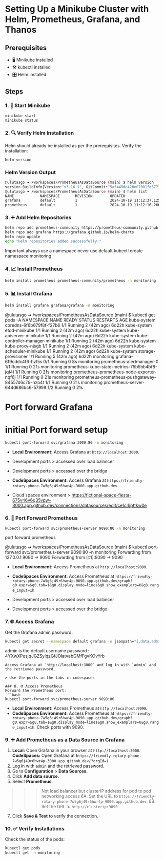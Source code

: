 # Setting Up a Minikube Cluster with Helm, Prometheus, Grafana, and Thanos

## Prerequisites
- 🖥️ Minikube installed
- 🛠️ kubectl installed
- 🎛️ Helm installed

## Steps

### 1. 🚀 Start Minikube
```bash
minikube start
minikube status
```

### 2. 🔍 Verify Helm Installation
Helm should already be installed as per the prerequisites. Verify the installation:
```bash
helm version
```


### Helm Version Output
```bash
@ulutasgo ➜ /workspaces/PrometheusAsDataSource (main) $ helm version
version.BuildInfo{Version:"v3.16.1", GitCommit:"5a5449dc42be07001fd5771d56429132984ab3ab", GitTreeState:"clean", GoVersion:"go1.22.7"}
@ulutasgo ➜ /workspaces/PrometheusAsDataSource (main) $ helm list
NAME            NAMESPACE       REVISION        UPDATED                                 STATUS          CHART                   APP VERSION       
grafana         default         1               2024-10-19 11:12:37.125003763 +0000 UTC deployed        grafana-8.5.8           11.2.2-security-01
prometheus      default         1               2024-10-19 11:12:16.266772312 +0000 UTC deployed        prometheus-25.27.0      v2.54.1
```


### 3. ➕ Add Helm Repositories
```bash
helm repo add prometheus-community https://prometheus-community.github.io/helm-charts
helm repo add grafana https://grafana.github.io/helm-charts
helm repo update
echo "Helm repositories added successfully!"
```
Important always use a namespace never use default
kubectl create namespace monitoring

### 4. 📈 Install Prometheus
```bash
helm install prometheus prometheus-community/prometheus -n monitoring
```

### 5. 📊 Install Grafana
```bash
helm install grafana grafana/grafana -n monitoring
```

@ulutasgo ➜ /workspaces/PrometheusAsDataSource (main) $ kubectl get pods -A
NAMESPACE     NAME                                                 READY   STATUS    RESTARTS      AGE
kube-system   coredns-6f6b679f8f-f27b6                             1/1     Running   2 (42m ago)   6d22h
kube-system   etcd-minikube                                        1/1     Running   2 (42m ago)   6d22h
kube-system   kube-apiserver-minikube                              1/1     Running   2 (42m ago)   6d22h
kube-system   kube-controller-manager-minikube                     1/1     Running   2 (42m ago)   6d22h
kube-system   kube-proxy-njsgb                                     1/1     Running   2 (42m ago)   6d22h
kube-system   kube-scheduler-minikube                              1/1     Running   2 (42m ago)   6d22h
kube-system   storage-provisioner                                  1/1     Running   5 (42m ago)   6d22h
monitoring    grafana-6f9cddc4f6-hzt5s                             0/1     Running   0             8s
monitoring    prometheus-alertmanager-0                            1/1     Running   0             21s
monitoring    prometheus-kube-state-metrics-75b5bb4bf8-jqf4l       1/1     Running   0             21s
monitoring    prometheus-prometheus-node-exporter-nqf6j            1/1     Running   0             21s
monitoring    prometheus-prometheus-pushgateway-84557d6c79-nzp4t   1/1     Running   0             21s
monitoring    prometheus-server-644d686bc6-57999                   1/2     Running   0             21s


# Port forward Grafana

# initial Port forward setup 
```bash
kubectl port-forward svc/grafana 3000:80 -n monitoring
```
- **Local Environment:** Access Grafana at `http://localhost:3000`.
- Development ports > accessed over load balancer
- Development ports > accessed over the bridge

- **CodeSpaces Environment:** Access Grafana at `https://friendly-rotary-phone-7w5g6j49r6hwr4p-3000.app.github.dev`.
- Cloud spaces environment > https://fictional-space-fiesta-675v46v6q35vpw-3000.app.github.dev/connections/datasources/edit/ce1ci1ipttkw0e


### 6. 🔄 Port Forward Prometheus
```bash
kubectl port-forward svc/prometheus-server 9090:80 -n monitoring
```
port forward prometheus 

@ulutasgo ➜ /workspaces/PrometheusAsDataSource (main) $ kubectl port-forward svc/prometheus-server 9090:80 -n monitoring
Forwarding from 127.0.0.1:9090 -> 9090
Forwarding from [::1]:9090 -> 9090


- **Local Environment:** Access Prometheus at `http://localhost:9090`.

- **CodeSpaces Environment:** Access Prometheus at `https://friendly-rotary-phone-7w5g6j49r6hwr4p-9090.app.github.dev/graph?g0.expr=&g0.tab=1&g0.display_mode=lines&g0.show_exemplars=0&g0.range_input=1h`.

- Development ports > accessed over load balancer
- Development ports > accessed over the bridge

### 7. 🌐 Access Grafana
Get the Grafana admin password:
```bash
kubectl get secret --namespace default grafana -o jsonpath="{.data.admin-password}" | base64 --decode ; echo
```
admin is the default username
password : 4YXwXPesjqJGZSylqzGfJOIatvabGMfFgvKOvYrb

```
Access Grafana at `http://localhost:3000` and log in with `admin` and the retrieved password.

> Use the ports in the tabs in codespaces

### 8. 🌐 Access Prometheus
Forward the Prometheus port:
```bash
kubectl port-forward svc/prometheus-server 9090:80
```
- **Local Environment:** Access Prometheus at `http://localhost:9090`.
- **CodeSpaces Environment:** Access Prometheus at `https://friendly-rotary-phone-7w5g6j49r6hwr4p-9090.app.github.dev/graph?g0.expr=&g0.tab=1&g0.display_mode=lines&g0.show_exemplars=0&g0.range_input=1h`. Check ports with 9090.

### 9. ➕ Add Prometheus as a Data Source in Grafana
1. **Local:** Open Grafana in your browser at `http://localhost:3000`.
    **CodeSpaces:** Open Grafana at `https://friendly-rotary-phone-7w5g6j49r6hwr4p-3000.app.github.dev/?orgId=1`.
2. Log in with `admin` and the retrieved password.
3. Go to **Configuration** > **Data Sources**.
4. Click **Add data source**.
5. Select **Prometheus**.
>>> Not load balancer but clusterIP address for pod to pod networking access
6A. Set the URL to `https://friendly-rotary-phone-7w5g6j49r6hwr4p-9090.app.github.dev`.
6B. Set the URL to `http://clusterip:9090`.
7. Click **Save & Test** to verify the connection.

### 10. ✅ Verify Installations
Check the status of the pods:
```bash
kubectl get pods
kubectl get -n monitoring
```